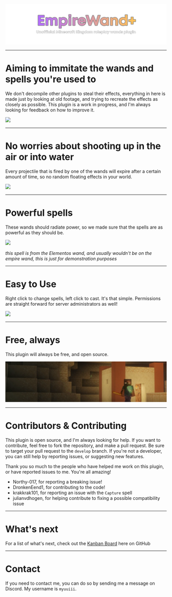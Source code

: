 [//]: # (![]&#40;./media/readme/cover.png&#41;)


![](./media/readme/title.png)

---

# Aiming to immitate the wands and spells you're used to

We don't decompile other plugins to steal their effects, everything in here is made just by looking at old footage, and trying to recreate the effects as closely as possible. This plugin is a work in progress, and I'm always looking for feedback on how to improve it.

![](./media/readme/switching.gif)


---

# No worries about shooting up in the air or into water

Every projectile that is fired by one of the wands will expire after a certain amount of time, so no random floating effects in your world.

![](./media/readme/expire.gif)

---


# Powerful spells

These wands should radiate power, so we made sure that the spells are as powerful as they should be.

![](./media/readme/powerful.gif)

*this spell is from the Elementos wand, and usually wouldn't be on the empire wand, this is just for demonstration purposes*

---

# Easy to Use

Right click to change spells, left click to cast. It's that simple. Permissions are straight forward for server administrators as well!

![](./media/readme/cast.gif)

---

# Free, always

This plugin will always be free, and open source.

![](./media/readme/fire.gif)

---

# Contributors & Contributing

This plugin is open source, and I'm always looking for help. If you want to contribute, feel free to fork the repository, and make a pull request. Be sure to target your pull request to the `develop` branch. If you're not a developer, you can still help by reporting issues, or suggesting new features.

Thank you so much to the people who have helped me work on this plugin, or have reported issues to me. You're all amazing!

- Northy-017, for reporting a breaking issue!
- DronkenEend1, for contributing to the code!
- krakkrak101, for reporting an issue with the `Capture` spell
- julianvdhogen, for helping contribute to fixing a possible compatibility issue

---

# What's next

For a list of what's next, check out the [Kanban Board](https://github.com/users/Myuuiii/projects/8/views/1) here on GitHub

---

# Contact

If you need to contact me, you can do so by sending me a message on Discord. My username is `myuuiii`. 
